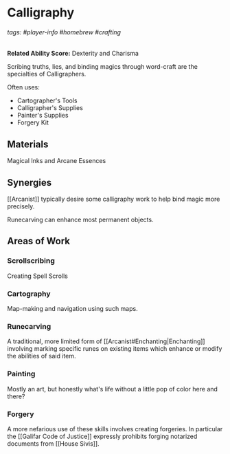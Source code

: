# Calligraphy
###### tags: #player-info #homebrew #crafting
**Related Ability Score:** Dexterity and Charisma

Scribing truths, lies, and binding magics through word-craft are the specialties of Calligraphers.

Often uses:
- Cartographer's Tools
- Calligrapher's Supplies
- Painter's Supplies
- Forgery Kit


## Materials
Magical Inks and Arcane Essences

## Synergies
[[Arcanist]] typically desire some calligraphy work to help bind magic more precisely.

Runecarving can enhance most permanent objects.

## Areas of Work

### Scrollscribing
Creating Spell Scrolls

### Cartography
Map-making and navigation using such maps.

### Runecarving
A traditional, more limited form of [[Arcanist#Enchanting|Enchanting]] involving marking specific runes on existing items which enhance or modify the abilities of said item.

### Painting
Mostly an art, but honestly what's life without a little pop of color here and there?

### Forgery
A more nefarious use of these skills involves creating forgeries. In particular the [[Galifar Code of Justice]] expressly prohibits forging notarized documents from [[House Sivis]].
